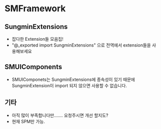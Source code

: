 # SMFramework
## SungminExtensions
- 잡다한 Extension들 모음집!
- "@_exported import SungminExtensions" 으로 전역에서 extension들을 사용해보세요

## SMUIComponents
- SMUIComponets는 SungminExtensions에 종속성이 있기 때문에 SungminExtension이 import 되지 않으면 사용할 수 없습니다.


## 기타
- 아직 많이 부족합니다만....... 요청주시면 개선 할지도?
- 현재 SPM만 가능.
